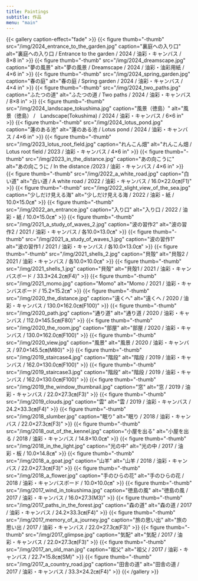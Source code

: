 ```yaml
---
title: Paintings
subtitle: 作品
menu: "main"
---
```




{{< gallery caption-effect="fade" >}}
  {{< figure thumb="-thumb" src="/img/2024_entrance_to_the_garden.jpg" caption="裏庭への入り口" alt="裏庭への入り口 / Entrance to the garden / 2024 / 油彩・キャンバス / 8×8 in" >}}
  {{< figure thumb="-thumb" src="/img/2024_dreamscape.jpg" caption="夢の風景" alt="夢の風景 / Dreamscape / 2024 / 油彩・油彩用紙 / 4×6 in" >}}
  {{< figure thumb="-thumb" src="/img/2024_spring_garden.jpg" caption="春の庭" alt="春の庭 / Spring garden / 2024 / 油彩・キャンバス / 4×4 in" >}}
  {{< figure thumb="-thumb" src="/img/2024_two_paths.jpg" caption="ふたつの道" alt="ふたつの道 / Two paths / 2024 / 油彩・キャンバス / 8×8 in" >}}
  {{< figure thumb="-thumb" src="/img/2024_landscape_tokushima.jpg" caption="風景（徳島）" alt="風景（徳島） /　Landscape(Tokushima) / 2024 / 油彩・キャンバス / 6×6 in" >}}
  {{< figure thumb="-thumb" src="/img/2024_lotus_pond.jpg" caption="蓮のある池" alt="蓮のある池 / Lotus pond / 2024 / 油彩・キャンバス / 4×6 in" >}}
  {{< figure thumb="-thumb" src="/img/2023_lotus_root_field.jpg" caption="れんこん畑" alt="れんこん畑 / Lotus root field / 2023 / 油彩・キャンバス / 4×6 in" >}}
  {{< figure thumb="-thumb" src="/img/2023_in_the_distance.jpg" caption="あの向こうに" alt="あの向こうに / In the distance /2023 / 油彩・キャンバス / 4×6 in" >}}
  {{< figure thumb="-thumb" src="/img/2022_a_white_road.jpg" caption="白い道" alt="白い道 / A white road / 2022 / 油彩・キャンバス / 16.0×22.0㎝(F1)" >}}
  {{< figure thumb="-thumb" src="/img/2022_slight_view_of_the_sea.jpg" caption="少しだけ見える海" alt="少しだけ見える海 / 2022 / 油彩・紙 / 10.0×15.0㎝" >}}
  {{< figure thumb="-thumb" src="/img/2022_an_entrance.jpg" caption="入り口" alt="入り口 / 2022 / 油彩・紙 / 10.0×15.0㎝" >}}
  {{< figure thumb="-thumb" src="/img/2021_a_study_of_waves_2.jpg" caption="波の習作2" alt="波の習作2 / 2021 / 油彩・キャンバス / 各10.0×13.0㎝" >}}
  {{< figure thumb="-thumb" src="/img/2021_a_study_of_waves_1.jpg" caption="波の習作1" alt="波の習作1 / 2021 / 油彩・キャンバス / 各10.0×13.0㎝" >}}
  {{< figure thumb="-thumb" src="/img/2021_shells_2.jpg" caption="貝殻" alt="貝殻2 / 2021 / 油彩・キャンバス / 各10.0×10.0㎝" >}}
  {{< figure thumb="-thumb" src="/img/2021_shells_1.jpg" caption="貝殻" alt="貝殻1 / 2021 / 油彩・キャンバスボード / 33.3×24.2㎝(F4)" >}}
  {{< figure thumb="-thumb" src="/img/2021_momo.jpg" caption="Momo" alt="Momo / 2021 / 油彩・キャンバスボード / 15.2×15.2㎝" >}}
  {{< figure thumb="-thumb" src="/img/2020_the_distance.jpg" caption="遠くへ" alt="遠くへ / 2020 / 油彩・キャンバス / 130.0×162.0㎝(F100)" >}}
  {{< figure thumb="-thumb" src="/img/2020_path.jpg" caption="通り道" alt="通り道 /  2020 / 油彩・キャンバス / 112.0×145.5㎝(F80)" >}}
  {{< figure thumb="-thumb" src="/img/2020_the_room.jpg" caption="部屋" alt="部屋 / 2020 / 油彩・キャンバス / 130.0×162.0㎝(F100)" >}}
  {{< figure thumb="-thumb" src="/img/2020_view.jpg" caption="風景" alt="風景 / 2020 / 油彩・キャンバス / 97.0×145.5㎝(M80)" >}}
  {{< figure thumb="-thumb" src="/img/2019_staircase4.jpg" caption="階段" alt="階段 / 2019 / 油彩・キャンバス / 162.0×130.0㎝(F100)" >}}
  {{< figure thumb="-thumb" src="/img/2019_staircase3.jpg" caption="階段" alt="階段 / 2019 / 油彩・キャンバス / 162.0×130.0㎝(F100)" >}}
  {{< figure thumb="-thumb" src="/img/2019_the_window_thumbnail.jpg" caption="窓" alt="窓 / 2019 / 油彩・キャンバス / 22.0×27.3㎝(F3)" >}}
  {{< figure thumb="-thumb" src="/img/2019_clouds.jpg" caption="雲" alt="雲 / 2019 / 油彩・キャンバス / 24.2×33.3㎝(F4)" >}}
  {{< figure thumb="-thumb" src="/img/2018_slumber.jpg" caption="眠り" alt="眠り / 2018 / 油彩・キャンバス / 22.0×27.3㎝(F3)" >}}
  {{< figure thumb="-thumb" src="/img/2018_out_of_the_kennel.jpg" caption="小屋を出る" alt="小屋を出る / 2018 / 油彩・キャンバス / 14.8×10.0㎝" >}}
  {{< figure thumb="-thumb" src="/img/2018_in_the_light.jpg" caption="光の中" alt="光の中 / 2017 / 油彩・板 / 10.0×14.8㎝" >}}
  {{< figure thumb="-thumb" src="/img/2018_a_goat.jpg" caption="山羊" alt="山羊 / 2018 / 油彩・キャンバス / 22.0×27.3㎝(F3)" >}}
  {{< figure thumb="-thumb" src="/img/2018_a_flower.jpg" caption="手のひらの花" alt="手のひらの花 / 2018 / 油彩・キャンバスボード / 10.0×10.0㎝" >}}
  {{< figure thumb="-thumb" src="/img/2017_wind_in_tokushima.jpg" caption="徳島の風" alt="徳島の風 / 2017 / 油彩・キャンバス / 16.0×27.3(M3)" >}}
  {{< figure thumb="-thumb" src="/img/2017_paths_in_the_forest.jpg" caption="森の道" alt="森の道 / 2017 / 油彩・キャンバス / 24.2×33.3㎝(F4)" >}}
  {{< figure thumb="-thumb" src="/img/2017_memory_of_a_journey.jpg" caption="旅の思い出" alt="旅の思い出 / 2017 / 油彩・キャンバス / 22.0×27.3㎝(F3)" >}}
  {{< figure thumb="-thumb" src="/img/2017_glimpse.jpg" caption="気配" alt="気配 / 2017 / 油彩・キャンバス / 22.0×27.3㎝(F3)" >}}
  {{< figure thumb="-thumb" src="/img/2017_an_old_man.jpg" caption="祖父" alt="祖父 / 2017 / 油彩・キャンバス / 22.7×15.8㎝(SM)" >}}
  {{< figure thumb="-thumb" src="/img/2017_a_country_road.jpg" caption="田舎の道" alt="田舎の道 / 2017 / 油彩・キャンバス / 33.3×24.2㎝(F4)" >}}
{{< /gallery >}}
